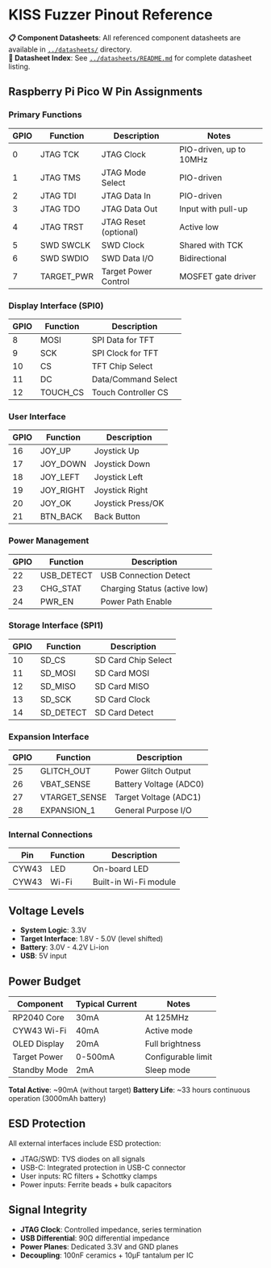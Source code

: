 # KISS Fuzzer Pinout Reference

**📋 Component Datasheets**: All referenced component datasheets are available in [`../datasheets/`](../datasheets/) directory.  
**📖 Datasheet Index**: See [`../datasheets/README.md`](../datasheets/README.md) for complete datasheet listing.

## Raspberry Pi Pico W Pin Assignments

### Primary Functions

| GPIO | Function | Description | Notes |
|------|----------|-------------|-------|
| 0    | JTAG TCK | JTAG Clock | PIO-driven, up to 10MHz |
| 1    | JTAG TMS | JTAG Mode Select | PIO-driven |
| 2    | JTAG TDI | JTAG Data In | PIO-driven |
| 3    | JTAG TDO | JTAG Data Out | Input with pull-up |
| 4    | JTAG TRST| JTAG Reset (optional) | Active low |
| 5    | SWD SWCLK| SWD Clock | Shared with TCK |
| 6    | SWD SWDIO| SWD Data I/O | Bidirectional |
| 7    | TARGET_PWR| Target Power Control | MOSFET gate driver |

### Display Interface (SPI0)

| GPIO | Function | Description |
|------|----------|-------------|
| 8    | MOSI     | SPI Data for TFT |
| 9    | SCK      | SPI Clock for TFT |
| 10   | CS       | TFT Chip Select |
| 11   | DC       | Data/Command Select |
| 12   | TOUCH_CS | Touch Controller CS |

### User Interface

| GPIO | Function | Description |
|------|----------|-------------|
| 16   | JOY_UP   | Joystick Up |
| 17   | JOY_DOWN | Joystick Down |
| 18   | JOY_LEFT | Joystick Left |
| 19   | JOY_RIGHT| Joystick Right |
| 20   | JOY_OK   | Joystick Press/OK |
| 21   | BTN_BACK | Back Button |

### Power Management

| GPIO | Function | Description |
|------|----------|-------------|
| 22   | USB_DETECT| USB Connection Detect |
| 23   | CHG_STAT | Charging Status (active low) |
| 24   | PWR_EN   | Power Path Enable |

### Storage Interface (SPI1)

| GPIO | Function | Description |
|------|----------|-------------|
| 10   | SD_CS    | SD Card Chip Select |
| 11   | SD_MOSI  | SD Card MOSI |
| 12   | SD_MISO  | SD Card MISO |
| 13   | SD_SCK   | SD Card Clock |
| 14   | SD_DETECT| SD Card Detect |

### Expansion Interface

| GPIO | Function | Description |
|------|----------|-------------|
| 25   | GLITCH_OUT| Power Glitch Output |
| 26   | VBAT_SENSE| Battery Voltage (ADC0) |
| 27   | VTARGET_SENSE| Target Voltage (ADC1) |
| 28   | EXPANSION_1| General Purpose I/O |

### Internal Connections

| Pin  | Function | Description |
|------|----------|-------------|
| CYW43| LED      | On-board LED |
| CYW43| Wi-Fi    | Built-in Wi-Fi module |

## Voltage Levels

- **System Logic**: 3.3V
- **Target Interface**: 1.8V - 5.0V (level shifted)
- **Battery**: 3.0V - 4.2V Li-ion
- **USB**: 5V input

## Power Budget

| Component | Typical Current | Notes |
|-----------|----------------|-------|
| RP2040 Core | 30mA | At 125MHz |
| CYW43 Wi-Fi | 40mA | Active mode |
| OLED Display | 20mA | Full brightness |
| Target Power | 0-500mA | Configurable limit |
| Standby Mode | 2mA | Sleep mode |

**Total Active**: ~90mA (without target)
**Battery Life**: ~33 hours continuous operation (3000mAh battery)

## ESD Protection

All external interfaces include ESD protection:
- JTAG/SWD: TVS diodes on all signals
- USB-C: Integrated protection in USB-C connector
- User inputs: RC filters + Schottky clamps
- Power inputs: Ferrite beads + bulk capacitors

## Signal Integrity

- **JTAG Clock**: Controlled impedance, series termination
- **USB Differential**: 90Ω differential impedance
- **Power Planes**: Dedicated 3.3V and GND planes
- **Decoupling**: 100nF ceramics + 10µF tantalum per IC
